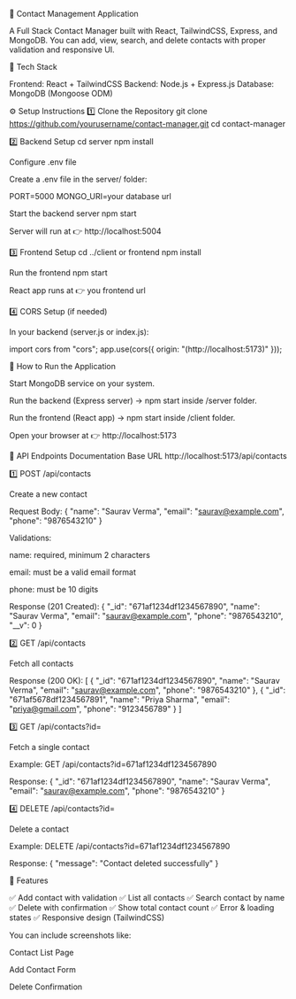 📇 Contact Management Application

A Full Stack Contact Manager built with React, TailwindCSS, Express, and MongoDB.
You can add, view, search, and delete contacts with proper validation and responsive UI.

🧰 Tech Stack

Frontend: React + TailwindCSS
Backend: Node.js + Express.js
Database: MongoDB (Mongoose ODM)

⚙️ Setup Instructions
1️⃣ Clone the Repository
git clone https://github.com/yourusername/contact-manager.git
cd contact-manager

2️⃣ Backend Setup
cd server
npm install

Configure .env file

Create a .env file in the server/ folder:

PORT=5000
MONGO_URI=your database url

Start the backend server
npm start


Server will run at 👉 http://localhost:5004

3️⃣ Frontend Setup
cd ../client or frontend
npm install

Run the frontend
npm start


React app runs at 👉 you frontend url

4️⃣ CORS Setup (if needed)

In your backend (server.js or index.js):

import cors from "cors";
app.use(cors({ origin: "(http://localhost:5173)" }));

🚀 How to Run the Application

Start MongoDB service on your system.

Run the backend (Express server) → npm start inside /server folder.

Run the frontend (React app) → npm start inside /client folder.

Open your browser at 👉 http://localhost:5173

🧾 API Endpoints Documentation
Base URL
http://localhost:5173/api/contacts

1️⃣ POST /api/contacts

Create a new contact

Request Body:
{
  "name": "Saurav Verma",
  "email": "saurav@example.com",
  "phone": "9876543210"
}

Validations:

name: required, minimum 2 characters

email: must be a valid email format

phone: must be 10 digits

Response (201 Created):
{
  "_id": "671af1234df1234567890",
  "name": "Saurav Verma",
  "email": "saurav@example.com",
  "phone": "9876543210",
  "__v": 0
}

2️⃣ GET /api/contacts

Fetch all contacts

Response (200 OK):
[
  {
    "_id": "671af1234df1234567890",
    "name": "Saurav Verma",
    "email": "saurav@example.com",
    "phone": "9876543210"
  },
  {
    "_id": "671af5678df1234567891",
    "name": "Priya Sharma",
    "email": "priya@gmail.com",
    "phone": "9123456789"
  }
]

3️⃣ GET /api/contacts?id=<contactId>

Fetch a single contact

Example:
GET /api/contacts?id=671af1234df1234567890

Response:
{
  "_id": "671af1234df1234567890",
  "name": "Saurav Verma",
  "email": "saurav@example.com",
  "phone": "9876543210"
}

4️⃣ DELETE /api/contacts?id=<contactId>

Delete a contact

Example:
DELETE /api/contacts?id=671af1234df1234567890

Response:
{ "message": "Contact deleted successfully" }

🧠 Features

✅ Add contact with validation
✅ List all contacts
✅ Search contact by name
✅ Delete with confirmation
✅ Show total contact count
✅ Error & loading states
✅ Responsive design (TailwindCSS)


You can include screenshots like:

Contact List Page

Add Contact Form

Delete Confirmation

